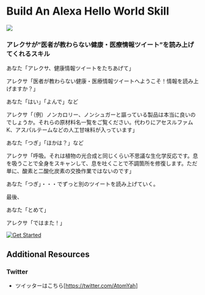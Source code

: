 # Build An Alexa Hello World Skill
<img src="https://m.media-amazon.com/images/G/01/mobile-apps/dex/alexa/alexa-skills-kit/tutorials/quiz-game/header._TTH_.png" />

### アレクサが”医者が教わらない健康・医療情報ツイート”を読み上げてくれるスキル

あなた「アレクサ、健康情報ツイートをたちあげて」

アレクサ「医者が教わらない健康・医療情報ツイートへようこそ！情報を読み上げますか？」

あなた「はい」「よんで」など

アレクサ「（例）ノンカロリー、ノンシュガーと謳っている製品は本当に良いのでしょうか。それらの原材料名一覧をご覧ください。代わりにアセスルファムK、アスパルテームなどの人工甘味料が入っています」

あなた「つぎ」「ほかは？」など

アレクサ「呼吸。それは植物の光合成と同じくらい不思議な生化学反応です。息を吸うことで全身をスキャンして、息を吐くことで不調箇所を修復します。ただ単に、酸素と二酸化炭素の交換作業ではないのです」

あなた「つぎ」・・・でずっと別のツイートを読み上げていく。



最後、

あなた「とめて」

アレクサ「ではまた！」



[![Get Started](https://camo.githubusercontent.com/db9b9ce26327ad3bac57ec4daf0961a382d75790/68747470733a2f2f6d2e6d656469612d616d617a6f6e2e636f6d2f696d616765732f472f30312f6d6f62696c652d617070732f6465782f616c6578612f616c6578612d736b696c6c732d6b69742f7475746f7269616c732f67656e6572616c2f627574746f6e732f627574746f6e5f6765745f737461727465642e5f5454485f2e706e67)](./instructions/1-voice-user-interface.md)



## Additional Resources

### Twitter
* ツイッターはこちら[https://twitter.com/AtomYah]


